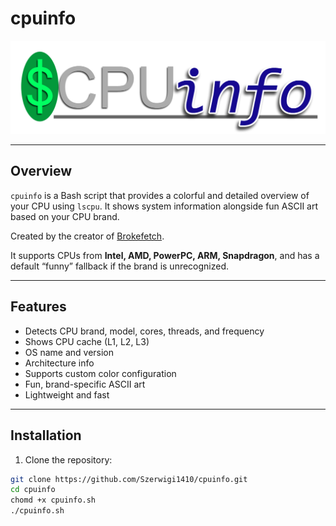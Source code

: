 # cpuinfo

![logo](photos/CPUinfo-logo.png)

---

## Overview
`cpuinfo` is a Bash script that provides a colorful and detailed overview of your CPU using `lscpu`. It shows system information alongside fun ASCII art based on your CPU brand.  

Created by the creator of [Brokefetch](https://github.com/Szerwigi1410/brokefetch).

It supports CPUs from **Intel, AMD, PowerPC, ARM, Snapdragon**, and has a default “funny” fallback if the brand is unrecognized.

---

## Features
- Detects CPU brand, model, cores, threads, and frequency
- Shows CPU cache (L1, L2, L3)
- OS name and version
- Architecture info
- Supports custom color configuration
- Fun, brand-specific ASCII art
- Lightweight and fast

---

## Installation

1. Clone the repository:

```bash
git clone https://github.com/Szerwigi1410/cpuinfo.git
cd cpuinfo
chomd +x cpuinfo.sh
./cpuinfo.sh
```
